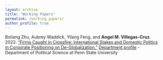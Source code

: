 ```yaml
---
layout: archive
title: "Working Papers"
permalink: /working_papers/
author_profile: true
---
```


Boliang Zhu, Aubrey Waddick, Yilang Feng, and <b>Angel M. Villegas-Cruz</b>. 2022. [“Firms Caught in Crossfire: International Stakes and Domestic Politics in Corporate Positioning on De-Globalization.”](https://s18798.pcdn.co/gripe/wp-content/uploads/sites/18249/2021/07/TradeWar_072021.pdf)
[Department profile](https://polisci.la.psu.edu/people/amv5718/) - Department of Political Science at Penn State University
